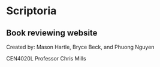 # Scriptoria
Book reviewing website
--------------------------------------

Created by:
Mason Hartle, Bryce Beck, and Phuong Nguyen

CEN4020L
Professor Chris Mills

